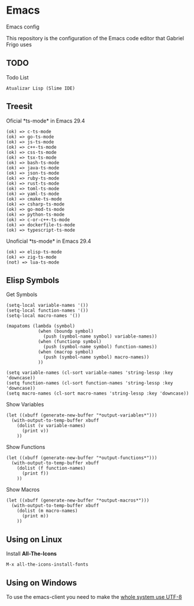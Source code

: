 # Emacs
Emacs config

This repository is the configuration of the Emacs code editor that Gabriel Frigo uses

## TODO
Todo List
```
Atualizar Lisp (Slime IDE)
```

## Treesit
Oficial \*ts-mode\* in Emacs 29.4
```
(ok) => c-ts-mode
(ok) => go-ts-mode
(ok) => js-ts-mode
(ok) => c++-ts-mode
(ok) => css-ts-mode
(ok) => tsx-ts-mode
(ok) => bash-ts-mode
(ok) => java-ts-mode
(ok) => json-ts-mode
(ok) => ruby-ts-mode
(ok) => rust-ts-mode
(ok) => toml-ts-mode
(ok) => yaml-ts-mode
(ok) => cmake-ts-mode
(ok) => csharp-ts-mode
(ok) => go-mod-ts-mode
(ok) => python-ts-mode
(ok) => c-or-c++-ts-mode
(ok) => dockerfile-ts-mode
(ok) => typescript-ts-mode
```

Unoficial \*ts-mode\* in Emacs 29.4
```
(ok) => elisp-ts-mode
(ok) => zig-ts-mode
(not) => lua-ts-mode
```

## Elisp Symbols
Get Symbols
``` elisp
(setq-local variable-names '())
(setq-local function-names '())
(setq-local macro-names '())

(mapatoms (lambda (symbol)
            (when (boundp symbol)
              (push (symbol-name symbol) variable-names))
            (when (functionp symbol)
              (push (symbol-name symbol) function-names))
            (when (macrop symbol)
              (push (symbol-name symbol) macro-names))
            ))

(setq variable-names (cl-sort variable-names 'string-lessp :key 'downcase))
(setq function-names (cl-sort function-names 'string-lessp :key 'downcase))
(setq macro-names (cl-sort macro-names 'string-lessp :key 'downcase))
```

Show Variables
``` elisp
(let ((xbuff (generate-new-buffer "*output-variables*")))
  (with-output-to-temp-buffer xbuff
    (dolist (v variable-names)
      (print v))
    ))
```

Show Functions
``` elisp
(let ((xbuff (generate-new-buffer "*output-functions*")))
  (with-output-to-temp-buffer xbuff
    (dolist (f function-names)
      (print f))
    ))
```

Show Macros
``` elisp
(let ((xbuff (generate-new-buffer "*output-macros*")))
  (with-output-to-temp-buffer xbuff
    (dolist (m macro-names)
      (print m))
    ))
```

## Using on Linux
Install __All-The-Icons__
```
M-x all-the-icons-install-fonts
```

## Using on Windows
To use the emacs-client you need to make the [whole system use UTF-8](https://scholarslab.lib.virginia.edu/learn-twarc/08-win-region-settings)